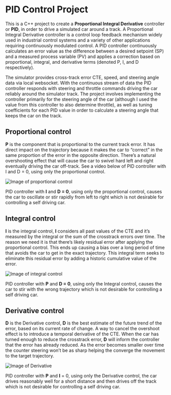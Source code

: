 
# PID Control Project
This is a C++ project to create a **Proportional Integral Derivative** controller or **PID**, in order to drive a simulated car around a track. A Proportional Integral Derivative controller is a control loop feedback mechanism widely used in industrial control systems and a variety of other applications requiring continuously modulated control. A PID controller continuously calculates an error value as the difference between a desired setpoint (SP) and a measured process variable (PV) and applies a correction based on proportional, integral, and derivative terms (denoted P, I, and D respectively).


The simulator provides cross-track error CTE, speed, and steering angle data via local websocket. With the continuous stream of data the PID controller responds with steering and throttle commands driving the car reliably around the simulator track. The project involves implementing the controller primarily for the steering angle of the car (although I used the value from this controller to also determine throttle), as well as tuning coefficients for each PID value in order to calculate a steering angle that keeps the car on the track. 

## Proportional control
**P** is the component that is proportional to the current track error. It has direct impact on the trajectory because it makes the car to “correct” in the same proportion of the error in the opposite direction. There’s a natural overshooting effect that will cause the car to swivel hard left and right eventually driving the car off-track. See a video below of PID controller with I and D = 0, using only the proportional control.
 
![Image of proportional control](images/proportionalcontroller.gif)

PID controller with **I** and **D = 0**, using only the proportional control, causes the car to oscillate or stir rapidly from left to right which is not desirable for controlling a self driving car.


## Integral control
**I** is the integral control, **I** considers all past values of the CTE and it’s measured by the integral or the sum of the crosstrack errors over time. The reason we need it is that there’s likely residual error after applying the proportional control. This ends up causing a bias over a long period of time that avoids the car to get in the exact trajectory. This integral term seeks to eliminate this residual error by adding a historic cumulative value of the error.

![Image of integral control](images/integralcontroller.gif)

PID controller with **P** and **D = 0**, using only the Integral control, causes the car to stir with the wrong trajectory which is not desirable for controlling a self driving car.


## Derivative control
**D** is the Derivative control, **D** is the best estimate of the future trend of the error, based on its current rate of change. A way to cancel the overshoot effect is to introduce a temporal derivative of the CTE. When the car has turned enough to reduce the crosstrack error, **D** will inform the controller that the error has already reduced. As the error becomes smaller over time the counter steering won’t be as sharp helping the converge the movement to the target trajectory.

![Image of Derivative](images/derivativecontroller.gif)

PID controller with **P** and **I** = 0, using only the Derivative control, the car drives reasonably well for a short distance and then drives off the track which is not desirable for controlling a self driving car.
